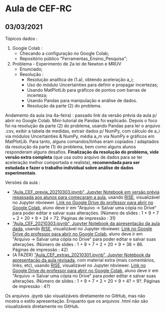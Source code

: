 # Aula de CEF-RC

## 03/03/2021

Tópicos dados :
1. Google Colab :
    * Checando a configuração no Google Colab;
    * Repositório público "Ferramentas_Ensino_Pesquisa";
2. Problema - Experimento de 2a lei de Newton e MRUV
	* Enunciado;
	* Resolução :
		* Resolução analítica de (1.a), obtendo aceleração a_i;
		* Uso do módulo Uncertainties para definir e propagar incertezas;
		* Usando MatPlotLib para gráficos de pontos com barras de incerteza;
		* Usando Pandas para manipulação e análise de dados.
		* Resolução da parte (2) do problema. 

Andamento da aula (na 4a-feira) : passado link da versão prévia da aula p/ abrir no Google Colab. Mini-tutorial de Pandas foi explicado. Depois o foco foi na resolução da parte (2) do problema, usando Pandas para ler o arquivo .csv, exibir a tabela de medidas, extrair dados p/ NumPy, com cálculo de a_i via módulos Uncertainties & NumPy, média a_m via NumPy e gráficos em MatPlotLib. Para tanto, alguns comandos/linhas eram copiados / adaptados da resolução da parte (1) do problema, bem como alguns alunos responderam alguns desafios. **Finalização da resolução do problema, vide versão extra completa** (que usa outro arquivo de dados para se ter aceleração melhor comportada e realista), **recomendada para ser estudada e fazer o trabalho individual sobre análise de dados experimentais**.

Versões da aula :

- ["Aula_CEF_previa_20210303.ipynb", Jupyter Notebook em versão prévia repassada aos alunos para começaram a aula](https://nbviewer.jupyter.org/format/slides/github/rcolistete/Computacao_no_Ensino_de_Fisica_UFES_Alegre/blob/main/Aulas/Aula_20210303/Aula_CEF_previa_20210303.ipynb?flush_cache=true#/), usando [RISE](https://rise.readthedocs.io/), visualizável no Jupyter nbviewer. [Link no Google Drive do professor para abrir no Google Colab](https://drive.google.com/file/d/1W1nk0j6tNLowcaI0ZhpmZ4Iu4XsVSScJ/view?usp=sharing),  aluno deve ir em "Arquivo -> Salvar uma cópia no Drive" para poder editar e salvar suas alterações. (Número de slides : 1 + 9 + 7 + 2 + 20 + 9 + 24 =  72. Páginas de impressão : 31)
- ["Aula_CEF_20210303.ipynb", Jupyter Notebook da apresentação da aula dada](https://nbviewer.jupyter.org/format/slides/github/rcolistete/Computacao_no_Ensino_de_Fisica_UFES_Alegre/blob/main/Aulas/Aula_20210303/Aula_CEF_20210303.ipynb?flush_cache=true#/), usando [RISE](https://rise.readthedocs.io/), visualizável no Jupyter nbviewer. [Link no Google Drive do professor para abrir no Google Colab](https://drive.google.com/file/d/14wrlb4177E1Zen9Uh84PXxZj9ym3ubKg/view?usp=sharing),  aluno deve ir em "Arquivo -> Salvar uma cópia no Drive" para poder editar e salvar suas alterações. (Número de slides : 1 + 9 + 7 + 2 + 20 + 9 + 38 =  86. Páginas de impressão : 42)
- (A FAZER) ["Aula_CEF_extras_20210301.ipynb", Jupyter Notebook da apresentação da aula revisada](https://nbviewer.jupyter.org/format/slides/github/rcolistete/Computacao_no_Ensino_de_Fisica_UFES_Alegre/blob/main/Aulas/Aula_20210301/Aula_CEF_extras_20210301.ipynb?transition=convex#/), com material extra (mais comentários, links, etc), usando [RISE](https://rise.readthedocs.io/), visualizável no Jupyter nbviewer.  [Link no Google Drive do professor para abrir no Google Colab](https://drive.google.com/file/d/1QZARMH6DCTC838F2bnOO5yVkwisTP7Kh/view?usp=sharing), aluno deve ir em "Arquivo -> Salvar uma cópia no Drive" para poder editar e salvar suas alterações. (Número de slides : 1 + 9 + 7 + 2 + 20 + 9 + 4? =  9?. Páginas de impressão : 4?)

Os arquivos .ipynb são visualizáveis diretamente no GitHub, mas não mostra o estilo apresentação. Enquanto que os arquivos .html não são visualizáveis diretamente no GitHub.

